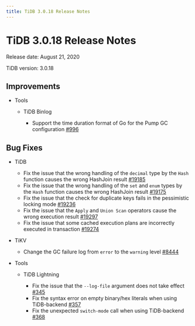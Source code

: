 ```yaml
---
title: TiDB 3.0.18 Release Notes
---
```


# TiDB 3.0.18 Release Notes

Release date: August 21, 2020

TiDB version: 3.0.18

## Improvements

+ Tools

    + TiDB Binlog

        - Support the time duration format of Go for the Pump GC configuration [#996](https://github.com/pingcap/tidb-binlog/pull/996)

## Bug Fixes

+ TiDB

    - Fix the issue that the wrong handling of the `decimal` type by the `Hash` function causes the wrong HashJoin result [#19185](https://github.com/pingcap/tidb/pull/19185)
    - Fix the issue that the wrong handling of the `set` and `enum` types by the `Hash` function causes the wrong HashJoin result [#19175](https://github.com/pingcap/tidb/pull/19175)
    - Fix the issue that the check for duplicate keys fails in the pessimistic locking mode [#19236](https://github.com/pingcap/tidb/pull/19236)
    - Fix the issue that the `Apply` and `Union Scan` operators cause the wrong execution result [#19297](https://github.com/pingcap/tidb/pull/19297)
    - Fix the issue that some cached execution plans are incorrectly executed in transaction [#19274](https://github.com/pingcap/tidb/pull/19274)

+ TiKV

    - Change the GC failure log from `error` to the `warning` level [#8444](https://github.com/tikv/tikv/pull/8444)

+ Tools

    + TiDB Lightning

        - Fix the issue that the `--log-file` argument does not take effect [#345](https://github.com/pingcap/tidb-lightning/pull/345)
        - Fix the syntax error on empty binary/hex literals when using TiDB-backend [#357](https://github.com/pingcap/tidb-lightning/pull/357)
        - Fix the unexpected `switch-mode` call when using TiDB-backend [#368](https://github.com/pingcap/tidb-lightning/pull/368)

